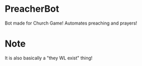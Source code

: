 # PreacherBot
 Bot made for Church Game! Automates preaching and prayers! 
# Note
It is also basically a "they WL exist" thing!
